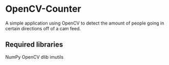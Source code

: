 # OpenCV-Counter

A simple application using OpenCV to detect the amount of people going in certain directions off of a cam feed.

## Required libraries

NumPy
OpenCV
dlib
imutils

